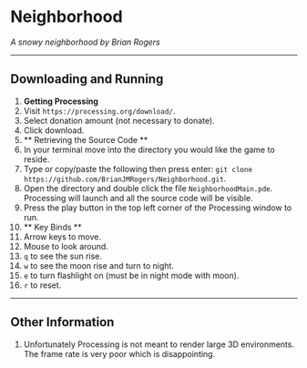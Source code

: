 # Neighborhood

*A snowy neighborhood by Brian Rogers*

---
## Downloading and Running
1. **Getting Processing**
  1. Visit ```https://processing.org/download/```.
  2. Select donation amount (not necessary to donate).
  3. Click download.
2. ** Retrieving the Source Code **
  1. In your terminal move into the directory you would like the game to reside.
  2. Type or copy/paste the following then press enter: ```git clone https://github.com/BrianJMRogers/Neighborhood.git```.
3. Open the directory and double click the file ```NeighborhoodMain.pde```. Processing will launch and all the source code will be visible.  
4. Press the play button in the top left corner of the Processing window to run.
5. ** Key Binds **
  1. Arrow keys to move.
  2. Mouse to look around.
  3. ```q``` to see the sun rise.
  4. ```w``` to see the moon rise and turn to night.
  5. ```e``` to turn flashlight on (must be in night mode with moon).
  6. ```r``` to reset.

---
## Other Information
1. Unfortunately Processing is not meant to render large 3D environments. The frame rate is very poor which is disappointing.
